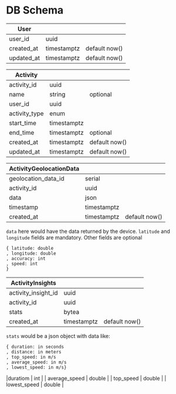 # DB Schema

| User | | |
|------|----|---|
|user_id| uuid| |
|created_at|timestamptz| default now() |
|updated_at|timestamptz| default now() |

|Activity| | |
|--------|----|---|
|activity_id | uuid | |
|name | string | optional |
|user_id | uuid| |
|activity_type|enum| |
|start_time|timestamptz| |
|end_time|timestamptz| optional |
|created_at|timestamptz| default now() |
|updated_at|timestamptz| default now() |

| ActivityGeolocationData | | |
|-------|-----|---|
|geolocation_data_id | serial | |
|activity_id | uuid | |
|data | json | |
|timestamp | timestamptz | |
|created_at|timestamptz| default now() |

`data` here would have the data returned by the device. `latitude` and `longitude` fields are mandatory. Other fields are optional
```
{ latitude: double
, longitude: double
, accuracy: int
, speed: int
}
```

| ActivityInsights | | |
|------|---|---|
|activity_insight_id | uuid | |
|activity_id | uuid | |
| stats | bytea | |
|created_at|timestamptz| default now() |

`stats` would be a json object with data like:
```
{ duration: in seconds
, distance: in meters
, top_speed: in m/s 
, average_speed: in m/s 
, lowest_speed: in m/s}
```

|duratiom | int |
| average_speed | double |
| top_speed | double |
| lowest_speed | double |
